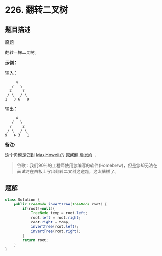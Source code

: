# 226. 翻转二叉树

## 题目描述

[原题](https://leetcode-cn.com/problems/invert-binary-tree/)

翻转一棵二叉树。

**示例：**

输入：

```text
     4
   /   \
  2     7
 / \   / \
1   3 6   9
```

输出：

```text
     4
   /   \
  7     2
 / \   / \
9   6 3   1
```

**备注:**

这个问题是受到 [Max Howell ](https://twitter.com/mxcl)的 [原问题](https://twitter.com/mxcl/status/608682016205344768) 启发的 ：

> 谷歌：我们90％的工程师使用您编写的软件\(Homebrew\)，但是您却无法在面试时在白板上写出翻转二叉树这道题，这太糟糕了。

## 题解

```java
class Solution {
    public TreeNode invertTree(TreeNode root) {
        if(root!=null){
            TreeNode temp = root.left;
            root.left = root.right;
            root.right = temp;
            invertTree(root.left);
            invertTree(root.right);
        }
        return root;
    }
}
```

